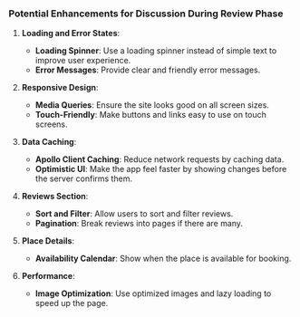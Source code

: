 ### Potential Enhancements for Discussion During Review Phase

1. **Loading and Error States**:
   - **Loading Spinner**: Use a loading spinner instead of simple text to improve user experience.
   - **Error Messages**: Provide clear and friendly error messages.

2. **Responsive Design**:
   - **Media Queries**: Ensure the site looks good on all screen sizes.
   - **Touch-Friendly**: Make buttons and links easy to use on touch screens.

3. **Data Caching**:
   - **Apollo Client Caching**: Reduce network requests by caching data.
   - **Optimistic UI**: Make the app feel faster by showing changes before the server confirms them.

4. **Reviews Section**:
   - **Sort and Filter**: Allow users to sort and filter reviews.
   - **Pagination**: Break reviews into pages if there are many.

5. **Place Details**:
   - **Availability Calendar**: Show when the place is available for booking.

6. **Performance**:
   - **Image Optimization**: Use optimized images and lazy loading to speed up the page.
